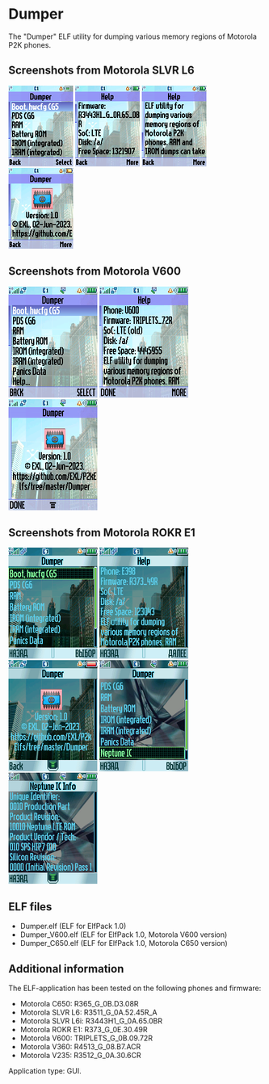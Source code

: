 Dumper
======

The "Dumper" ELF utility for dumping various memory regions of Motorola P2K phones.

## Screenshots from Motorola SLVR L6

![Screenshot 1 of Dumper from Motorola SLVR L6](../images/Screenshot_Dumper_L6_1.png) ![Screenshot 2 of Dumper from Motorola SLVR L6](../images/Screenshot_Dumper_L6_2.png) ![Screenshot 3 of Dumper from Motorola SLVR L6](../images/Screenshot_Dumper_L6_3.png) ![Screenshot 4 of Dumper from Motorola SLVR L6](../images/Screenshot_Dumper_L6_4.png)

## Screenshots from Motorola V600

![Screenshot 1 of Dumper from Motorola V600](../images/Screenshot_Dumper_V600_1.png) ![Screenshot 2 of Dumper from Motorola V600](../images/Screenshot_Dumper_V600_2.png) ![Screenshot 3 of Dumper from Motorola V600](../images/Screenshot_Dumper_V600_3.png)

## Screenshots from Motorola ROKR E1

![Screenshot 1 of Dumper from Motorola ROKR E1](../images/Screenshot_Dumper_E1_1.png) ![Screenshot 2 of Dumper from Motorola ROKR E1](../images/Screenshot_Dumper_E1_2.png) ![Screenshot 3 of Dumper from Motorola ROKR E1](../images/Screenshot_Dumper_E1_3.png) ![Screenshot 4 of Dumper from Motorola ROKR E1](../images/Screenshot_Dumper_E1_4.png) ![Screenshot 5 of Dumper from Motorola ROKR E1](../images/Screenshot_Dumper_E1_5.png)

## ELF files

* Dumper.elf (ELF for ElfPack 1.0)
* Dumper_V600.elf (ELF for ElfPack 1.0, Motorola V600 version)
* Dumper_C650.elf (ELF for ElfPack 1.0, Motorola C650 version)

## Additional information

The ELF-application has been tested on the following phones and firmware:

* Motorola C650: R365_G_0B.D3.08R
* Motorola SLVR L6: R3511_G_0A.52.45R_A
* Motorola SLVR L6i: R3443H1_G_0A.65.0BR
* Motorola ROKR E1: R373_G_0E.30.49R
* Motorola V600: TRIPLETS_G_0B.09.72R
* Motorola V360: R4513_G_08.B7.ACR
* Motorola V235: R3512_G_0A.30.6CR

Application type: GUI.
